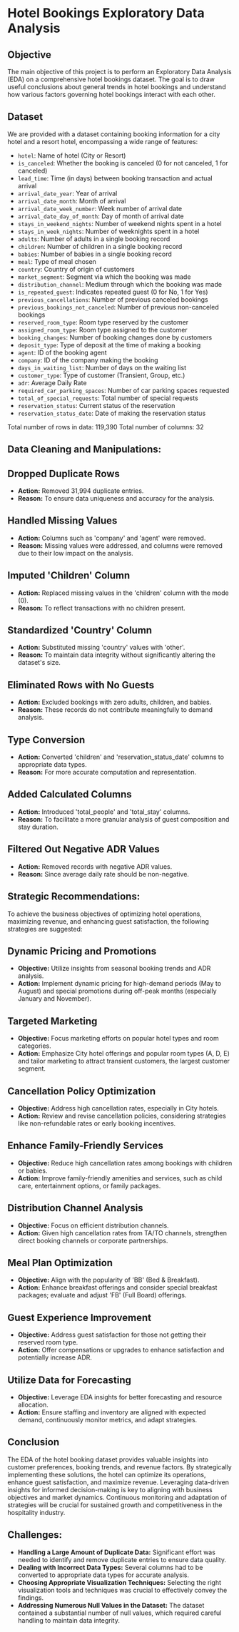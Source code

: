 # Hotel Bookings Exploratory Data Analysis

## Objective
The main objective of this project is to perform an Exploratory Data Analysis (EDA) on a comprehensive hotel bookings dataset. The goal is to draw useful conclusions about general trends in hotel bookings and understand how various factors governing hotel bookings interact with each other.

## Dataset
We are provided with a dataset containing booking information for a city hotel and a resort hotel, encompassing a wide range of features:

- `hotel`: Name of hotel (City or Resort)
- `is_canceled`: Whether the booking is canceled (0 for not canceled, 1 for canceled)
- `lead_time`: Time (in days) between booking transaction and actual arrival
- `arrival_date_year`: Year of arrival
- `arrival_date_month`: Month of arrival
- `arrival_date_week_number`: Week number of arrival date
- `arrival_date_day_of_month`: Day of month of arrival date
- `stays_in_weekend_nights`: Number of weekend nights spent in a hotel
- `stays_in_week_nights`: Number of weeknights spent in a hotel
- `adults`: Number of adults in a single booking record
- `children`: Number of children in a single booking record
- `babies`: Number of babies in a single booking record
- `meal`: Type of meal chosen
- `country`: Country of origin of customers
- `market_segment`: Segment via which the booking was made
- `distribution_channel`: Medium through which the booking was made
- `is_repeated_guest`: Indicates repeated guest (0 for No, 1 for Yes)
- `previous_cancellations`: Number of previous canceled bookings
- `previous_bookings_not_canceled`: Number of previous non-canceled bookings
- `reserved_room_type`: Room type reserved by the customer
- `assigned_room_type`: Room type assigned to the customer
- `booking_changes`: Number of booking changes done by customers
- `deposit_type`: Type of deposit at the time of making a booking
- `agent`: ID of the booking agent
- `company`: ID of the company making the booking
- `days_in_waiting_list`: Number of days on the waiting list
- `customer_type`: Type of customer (Transient, Group, etc.)
- `adr`: Average Daily Rate
- `required_car_parking_spaces`: Number of car parking spaces requested
- `total_of_special_requests`: Total number of special requests
- `reservation_status`: Current status of the reservation
- `reservation_status_date`: Date of making the reservation status

Total number of rows in data: 119,390
Total number of columns: 32

## Data Cleaning and Manipulations:

## Dropped Duplicate Rows
- **Action:** Removed 31,994 duplicate entries.
- **Reason:** To ensure data uniqueness and accuracy for the analysis.

## Handled Missing Values
- **Action:** Columns such as 'company' and 'agent' were removed.
- **Reason:** Missing values were addressed, and columns were removed due to their low impact on the analysis.

## Imputed 'Children' Column
- **Action:** Replaced missing values in the 'children' column with the mode (0).
- **Reason:** To reflect transactions with no children present.

## Standardized 'Country' Column
- **Action:** Substituted missing 'country' values with 'other'.
- **Reason:** To maintain data integrity without significantly altering the dataset's size.

## Eliminated Rows with No Guests
- **Action:** Excluded bookings with zero adults, children, and babies.
- **Reason:** These records do not contribute meaningfully to demand analysis.

## Type Conversion
- **Action:** Converted 'children' and 'reservation_status_date' columns to appropriate data types.
- **Reason:** For more accurate computation and representation.

## Added Calculated Columns
- **Action:** Introduced 'total_people' and 'total_stay' columns.
- **Reason:** To facilitate a more granular analysis of guest composition and stay duration.

## Filtered Out Negative ADR Values
- **Action:** Removed records with negative ADR values.
- **Reason:** Since average daily rate should be non-negative.

## Strategic Recommendations:

To achieve the business objectives of optimizing hotel operations, maximizing revenue, and enhancing guest satisfaction, the following strategies are suggested:

## Dynamic Pricing and Promotions
- **Objective:** Utilize insights from seasonal booking trends and ADR analysis.
- **Action:** Implement dynamic pricing for high-demand periods (May to August) and special promotions during off-peak months (especially January and November).

## Targeted Marketing
- **Objective:** Focus marketing efforts on popular hotel types and room categories.
- **Action:** Emphasize City hotel offerings and popular room types (A, D, E) and tailor marketing to attract transient customers, the largest customer segment.

## Cancellation Policy Optimization
- **Objective:** Address high cancellation rates, especially in City hotels.
- **Action:** Review and revise cancellation policies, considering strategies like non-refundable rates or early booking incentives.

## Enhance Family-Friendly Services
- **Objective:** Reduce high cancellation rates among bookings with children or babies.
- **Action:** Improve family-friendly amenities and services, such as child care, entertainment options, or family packages.

## Distribution Channel Analysis
- **Objective:** Focus on efficient distribution channels.
- **Action:** Given high cancellation rates from TA/TO channels, strengthen direct booking channels or corporate partnerships.

## Meal Plan Optimization
- **Objective:** Align with the popularity of 'BB' (Bed & Breakfast).
- **Action:** Enhance breakfast offerings and consider special breakfast packages; evaluate and adjust 'FB' (Full Board) offerings.

## Guest Experience Improvement
- **Objective:** Address guest satisfaction for those not getting their reserved room type.
- **Action:** Offer compensations or upgrades to enhance satisfaction and potentially increase ADR.

## Utilize Data for Forecasting
- **Objective:** Leverage EDA insights for better forecasting and resource allocation.
- **Action:** Ensure staffing and inventory are aligned with expected demand, continuously monitor metrics, and adapt strategies.

## Conclusion
The EDA of the hotel booking dataset provides valuable insights into customer preferences, booking trends, and revenue factors. By strategically implementing these solutions, the hotel can optimize its operations, enhance guest satisfaction, and maximize revenue. Leveraging data-driven insights for informed decision-making is key to aligning with business objectives and market dynamics. Continuous monitoring and adaptation of strategies will be crucial for sustained growth and competitiveness in the hospitality industry.

## Challenges:
- **Handling a Large Amount of Duplicate Data:** Significant effort was needed to identify and remove duplicate entries to ensure data quality.
- **Dealing with Incorrect Data Types:** Several columns had to be converted to appropriate data types for accurate analysis.
- **Choosing Appropriate Visualization Techniques:** Selecting the right visualization tools and techniques was crucial to effectively convey the findings.
- **Addressing Numerous Null Values in the Dataset:** The dataset contained a substantial number of null values, which required careful handling to maintain data integrity.

